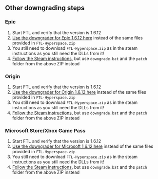 ## Other downgrading steps

### Epic
1. Start FTL and verify that the version is 1.6.12
2. [Use the downgrader for Epic 1.6.12 here](https://drive.google.com/file/d/1wM4Lb1ADy3PHay5sNuWpQOTnWbpIOGQ1/view?usp=sharing) instead of the same files provided in `FTL-Hyperspace.zip`
3. You still need to download `FTL-Hyperspace.zip` as in the steam instructions as you still need the DLLs from it!
4. [Follow the Steam instructions](/FTL-Hyperspace/install-guides/windows/steam-install), but use `downgrade.bat` and the `patch` folder from the above ZIP instead

### Origin
1. Start FTL and verify that the version is 1.6.12
2. [Use the downgrader for Origin 1.6.12 here](https://drive.google.com/file/d/1GTxiidyp0o5D1HBMrT0XprstVmPwvuqo/view?usp=sharing) instead of the same files provided in `FTL-Hyperspace.zip`
3. You still need to download `FTL-Hyperspace.zip` as in the steam instructions as you still need the DLLs from it!
4. [Follow the Steam instructions](/FTL-Hyperspace/install-guides/windows/steam-install), but use `downgrade.bat` and the `patch` folder from the above ZIP instead

### Microsoft Store/Xbox Game Pass
1. Start FTL and verify that the version is 1.6.12
2. [Use the downgrader for Microsoft 1.6.12 here](https://drive.google.com/file/d/18tnHl85Ll36gBMcGGCbzu1LQZJ8QBiA0/view?usp=sharing) instead of the same files provided in `FTL-Hyperspace.zip`
3. You still need to download `FTL-Hyperspace.zip` as in the steam instructions as you still need the DLLs from it!
4. [Follow the Steam instructions](/FTL-Hyperspace/install-guides/windows/steam-install), but use `downgrade.bat` and the `patch` folder from the above ZIP instead
